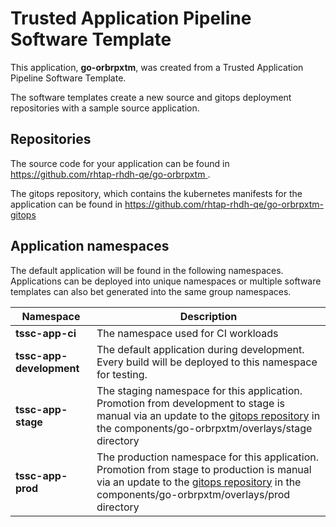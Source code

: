 # Trusted Application Pipeline Software Template

This application, **go-orbrpxtm**, was created from a Trusted Application Pipeline Software Template.

The software templates create a new source and gitops deployment repositories with a sample source application. 

## Repositories

The source code for your application can be found in [https://github.com/rhtap-rhdh-qe/go-orbrpxtm ](https://github.com/rhtap-rhdh-qe/go-orbrpxtm ).
 
The gitops repository, which contains the kubernetes manifests for the application can be found in 
[https://github.com/rhtap-rhdh-qe/go-orbrpxtm-gitops ](https://github.com/rhtap-rhdh-qe/go-orbrpxtm-gitops ) 

## Application namespaces 

The default application will be found in the following namespaces. Applications can be deployed into unique namespaces or multiple software templates can also bet generated into the same group namespaces.  

|  Namespace   |  Description   |  
| -------- | -------- |
| **tssc-app-ci** | The namespace used for CI workloads |
| **tssc-app-development** | The default application during development. Every build will be deployed to this namespace for testing. |
| **tssc-app-stage** | The staging namespace for this application. Promotion from development to stage is manual via an update to the [gitops repository](https://github.com/rhtap-rhdh-qe/go-orbrpxtm-gitops ) in the components/go-orbrpxtm/overlays/stage directory |
| **tssc-app-prod** | The production namespace for this application. Promotion from stage to production is manual via an update to the [gitops repository](https://github.com/rhtap-rhdh-qe/go-orbrpxtm-gitops ) in the components/go-orbrpxtm/overlays/prod directory |